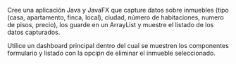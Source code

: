 Cree una aplicación Java y JavaFX que capture datos sobre inmuebles (tipo (casa, apartamento, finca, local), ciudad, número de habitaciones, numero de pisos, precio), los guarde en un ArrayList y muestre el listado de los datos capturados.

Utilice un dashboard principal dentro del cual se muestren los componentes formulario y listado con la opciṕn de eliminar el inmueble seleccionado.
